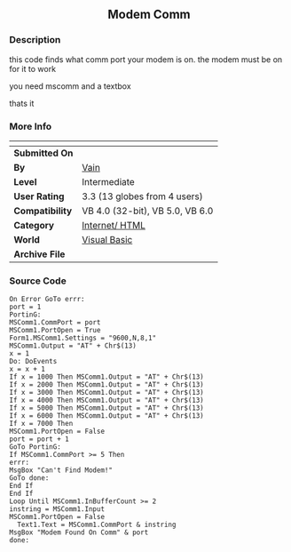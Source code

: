 ﻿<div align="center">

## Modem Comm


</div>

### Description

this code finds what comm port your modem is on. the modem must be on for it to work

you need mscomm and a textbox

thats it
 
### More Info
 


<span>             |<span>
---                |---
**Submitted On**   |
**By**             |[Vain](https://github.com/Planet-Source-Code/PSCIndex/blob/master/ByAuthor/vain.md)
**Level**          |Intermediate
**User Rating**    |3.3 (13 globes from 4 users)
**Compatibility**  |VB 4\.0 \(32\-bit\), VB 5\.0, VB 6\.0
**Category**       |[Internet/ HTML](https://github.com/Planet-Source-Code/PSCIndex/blob/master/ByCategory/internet-html__1-34.md)
**World**          |[Visual Basic](https://github.com/Planet-Source-Code/PSCIndex/blob/master/ByWorld/visual-basic.md)
**Archive File**   |[](https://github.com/Planet-Source-Code/vain-modem-comm__1-5053/archive/master.zip)





### Source Code

```
On Error GoTo errr:
port = 1
PortinG:
MSComm1.CommPort = port
MSComm1.PortOpen = True
Form1.MSComm1.Settings = "9600,N,8,1"
MSComm1.Output = "AT" + Chr$(13)
x = 1
Do: DoEvents
x = x + 1
If x = 1000 Then MSComm1.Output = "AT" + Chr$(13)
If x = 2000 Then MSComm1.Output = "AT" + Chr$(13)
If x = 3000 Then MSComm1.Output = "AT" + Chr$(13)
If x = 4000 Then MSComm1.Output = "AT" + Chr$(13)
If x = 5000 Then MSComm1.Output = "AT" + Chr$(13)
If x = 6000 Then MSComm1.Output = "AT" + Chr$(13)
If x = 7000 Then
MSComm1.PortOpen = False
port = port + 1
GoTo PortinG:
If MSComm1.CommPort >= 5 Then
errr:
MsgBox "Can't Find Modem!"
GoTo done:
End If
End If
Loop Until MSComm1.InBufferCount >= 2
instring = MSComm1.Input
MSComm1.PortOpen = False
  Text1.Text = MSComm1.CommPort & instring
MsgBox "Modem Found On Comm" & port
done:
```

